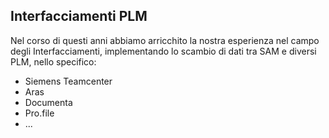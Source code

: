 **Interfacciamenti PLM**
------------------------

Nel corso di questi anni abbiamo arricchito la nostra esperienza nel campo degli Interfacciamenti, implementando lo scambio di dati tra SAM e diversi PLM, nello specifico: 

- Siemens Teamcenter
- Aras
- Documenta
- Pro.file
- ...